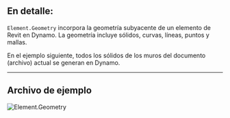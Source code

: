 ## En detalle:
`Element.Geometry` incorpora la geometría subyacente de un elemento de Revit en Dynamo. La geometría incluye sólidos, curvas, líneas, puntos y mallas.

En el ejemplo siguiente, todos los sólidos de los muros del documento (archivo) actual se generan en Dynamo.
___
## Archivo de ejemplo

![Element.Geometry](./Revit.Elements.Element.Geometry_img.jpg)
